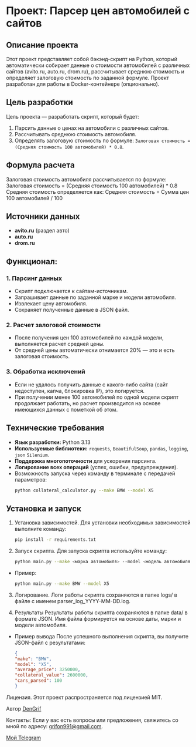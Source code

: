 # Проект: Парсер цен автомобилей с сайтов

## Описание проекта

Этот проект представляет собой бэкэнд-скрипт на Python, который автоматически собирает данные о 
стоимости автомобилей с различных сайтов (avito.ru, auto.ru, drom.ru), 
рассчитывает среднюю стоимость и определяет залоговую стоимость по заданной формуле. 
Проект разработан для работы в Docker-контейнере (опционально).

## Цель разработки

Цель проекта — разработать скрипт, который будет:
1. Парсить данные о ценах на автомобили с различных сайтов.
2. Рассчитывать среднюю стоимость автомобиля.
3. Определять залоговую стоимость по формуле: `Залоговая стоимость = (Средняя стоимость 100 автомобилей) * 0.8`.

## Формула расчета

Залоговая стоимость автомобиля рассчитывается по формуле:
Залоговая стоимость = (Средняя стоимость 100 автомобилей) * 0.8
Средняя стоимость определяется как:
Средняя стоимость = Сумма цен 100 автомобилей / 100


## Источники данных

- **avito.ru** (раздел авто)
- **auto.ru**
- **drom.ru**

## Функционал:

### 1. Парсинг данных
- Скрипт подключается к сайтам-источникам.
- Запрашивает данные по заданной марке и модели автомобиля.
- Извлекает цену автомобиля.
- Сохраняет полученные данные в JSON файл.

### 2. Расчет залоговой стоимости
- После получения цен 100 автомобилей по каждой модели, выполняется расчет средней цены.
- От средней цены автоматически отнимается 20% — это и есть залоговая стоимость.

### 3. Обработка исключений
- Если не удалось получить данные с какого-либо сайта (сайт недоступен, капча, блокировка IP), это логируется.
- При получении менее 100 автомобилей по одной модели скрипт продолжает работать, но расчет производится на основе имеющихся данных с пометкой об этом.

## Технические требования

- **Язык разработки:** Python 3.13
- **Используемые библиотеки:** `requests`, `BeautifulSoup`, `pandas`, `logging`, `json` `Silenium`.
- **Поддержка многопоточности** для ускорения парсинга.
- **Логирование всех операций** (успех, ошибки, предупреждения).
- Возможность запуска через команду в терминале с передачей параметров:
  ```bash
  python collateral_calculator.py --make BMW --model X5

## Установка и запуск

1. Установка зависимостей.
Для установки необходимых зависимостей выполните команду:
    ```bash
    pip install -r requirements.txt

2. Запуск скрипта.
Для запуска скрипта используйте команду:
    ```bash 
    python main.py --make <марка автомобиля> --model <модель автомобиля>

* Пример:
    ```bash
    python main.py --make BMW --model X5

3. Логирование.
Логи работы скрипта сохраняются в папке logs/ в файле с именем parser_log_YYYY-MM-DD.log.


4. Результаты
Результаты работы скрипта сохраняются в папке data/ в формате JSON. Имя файла формируется на основе даты, марки и модели автомобиля.

* Пример вывода
После успешного выполнения скрипта, вы получите JSON-файл с результатами:
    ```json
  {
  "make": "BMW",
  "model": "X5",
  "average_price": 3250000,
  "collateral_value": 2600000,
  "cars_parsed": 100
  }

Лицензия.
Этот проект распространяется под лицензией MIT.

Автор 
[DenGrif](https://github.com/DenGrif)

Контакты:
Если у вас есть вопросы или предложения, 
свяжитесь со мной по адресу: [grifon991@gmail.com](mailto:grifon991@gmail.com).

[Мой Telegram](https://t.me/DenGrifon)


